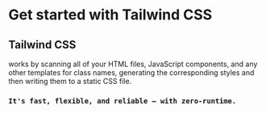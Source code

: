# Get started with Tailwind CSS

## Tailwind CSS
works by scanning all of your HTML files, JavaScript components, and any other templates for class names, generating the corresponding styles and then writing them to a static CSS file.

### `It's fast, flexible, and reliable — with zero-runtime.`
